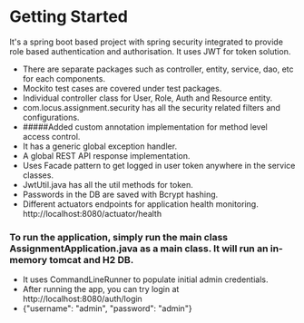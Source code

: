 # Getting Started

It's a spring boot based project with spring security integrated to provide role based authentication and authorisation.
It uses JWT for token solution.

* There are separate packages such as controller, entity, service, dao, etc for each components.
* Mockito test cases are covered under test packages.
* Individual controller class for User, Role, Auth and Resource entity.
* com.locus.assignment.security has all the security related filters and configurations.
* #####Added custom annotation implementation for method level access control.
* It has a generic global exception handler.
* A global REST API response implementation.
* Uses Facade pattern to get logged in user token anywhere in the service classes.
* JwtUtil.java has all the util methods for token.
* Passwords in the DB are saved with Bcrypt hashing.
* Different actuators endpoints for application health monitoring.
http://localhost:8080/actuator/health

### To run the application, simply run the main class AssignmentApplication.java as a main class. It will run an in-memory tomcat and H2 DB.

* It uses CommandLineRunner to populate initial admin credentials.
* After running the app, you can try login at http://localhost:8080/auth/login
* {"username": "admin", 
"password": "admin"}
